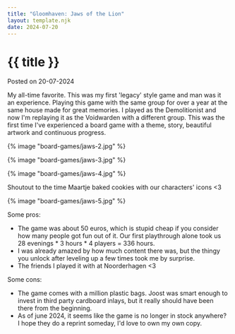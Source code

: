 ```yaml
---
title: "Gloomhaven: Jaws of the Lion"
layout: template.njk
date: 2024-07-20
---
```


<div class="post-header">
    <h1 class="post-title">{{ title }}</h1>
    <p class="post-metadata">Posted on 20-07-2024</p>
</div>

My all-time favorite. This was my first 'legacy' style game and man was it an experience. Playing this game with the same group for over a year at the same house made for great memories. I played as the Demolitionist and now I'm replaying it as the Voidwarden with a different group.
This was the first time I've experienced a board game with a theme, story, beautiful artwork and continuous progress.


{% image "board-games/jaws-2.jpg" %}

{% image "board-games/jaws-3.jpg" %}

{% image "board-games/jaws-4.jpg" %}

Shoutout to the time Maartje baked cookies with our characters' icons <3

{% image "board-games/jaws-5.jpg" %}


Some pros:
- The game was about 50 euros, which is stupid cheap if you consider how many people got fun out of it. Our first playthrough alone took us 28 evenings * 3 hours * 4 players = 336 hours.
- I was already amazed by how much content there was, but the thingy you unlock after leveling up a few times took me by surprise.
- The friends I played it with at Noorderhagen <3


Some cons:
- The game comes with a million plastic bags. Joost was smart enough to invest in third party cardboard inlays, but it really should have been there from the beginning.
- As of june 2024, it seems like the game is no longer in stock anywhere? I hope they do a reprint someday, I'd love to own my own copy.
